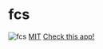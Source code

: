 # fcs

![fcs](https://user-images.githubusercontent.com/40710706/111905014-f11a0180-8a8c-11eb-86f6-d8e07742d0fb.png)
[MIT](https://github.com/sshhoo/fcs/blob/main/LICENSE)
[Check this app!](https://fontcomparisonsystem.herokuapp.com/)
